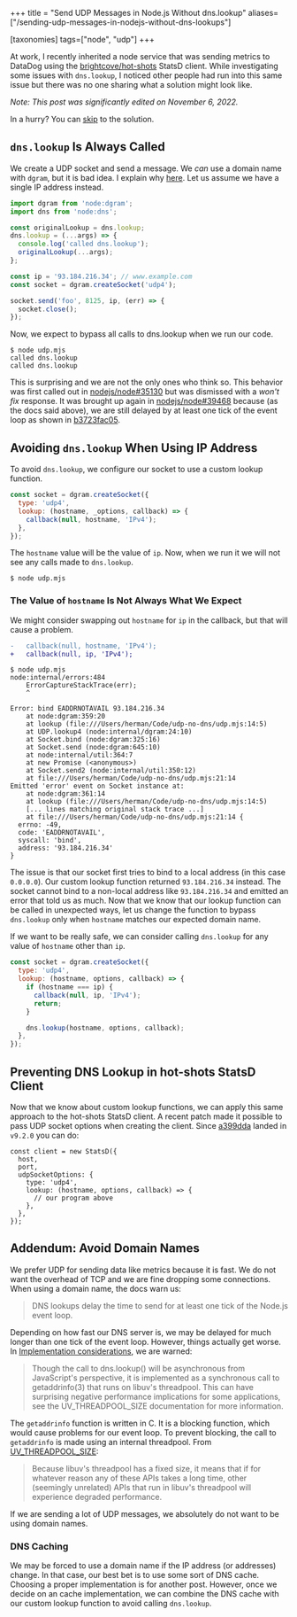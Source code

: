 +++
title = "Send UDP Messages in Node.js Without dns.lookup"
aliases=["/sending-udp-messages-in-nodejs-without-dns-lookups"]

[taxonomies]
tags=["node", "udp"]
+++

At work, I recently inherited a node service that was sending metrics to DataDog using the [brightcove/hot-shots](https://github.com/brightcove/hot-shots) StatsD client. While investigating some issues with `dns.lookup`, I noticed other people had run into this same issue but there was no one sharing what a solution might look like.

<!-- more -->

_Note: This post was significantly edited on November 6, 2022._

In a hurry? You can [skip](#preventing-dns-lookup-in-hot-shots-statsd-client) to the solution.

## `dns.lookup` Is Always Called

We create a UDP socket and send a message. We _can_ use a domain name with `dgram`, but it is bad idea. I explain why [here](#addendum-avoid-domain-names). Let us assume we have a single IP address instead.

```js
import dgram from 'node:dgram';
import dns from 'node:dns';

const originalLookup = dns.lookup;
dns.lookup = (...args) => {
  console.log('called dns.lookup');
  originalLookup(...args);
};

const ip = '93.184.216.34'; // www.example.com
const socket = dgram.createSocket('udp4');

socket.send('foo', 8125, ip, (err) => {
  socket.close();
});
```

Now, we expect to bypass all calls to dns.lookup when we run our code.

```
$ node udp.mjs
called dns.lookup
called dns.lookup
```

This is surprising and we are not the only ones who think so. This behavior was first called out in [nodejs/node#35130](https://github.com/nodejs/node/issues/35130) but was dismissed with a _won't fix_ response. It was brought up again in [nodejs/node#39468](https://github.com/nodejs/node/issues/39468) because (as the docs said above), we are still delayed by at least one tick of the event loop as shown in [b3723fac05](https://github.com/nodejs/node/blob/b3723fac05aa86a4e0604e218dbd8ae24609172b/lib/dns.js#L155-L164).

## Avoiding `dns.lookup` When Using IP Address

To avoid `dns.lookup`, we configure our socket to use a custom lookup function.

```js
const socket = dgram.createSocket({
  type: 'udp4',
  lookup: (hostname, _options, callback) => {
    callback(null, hostname, 'IPv4');
  },
});
```

The `hostname` value will be the value of `ip`. Now, when we run it we will not see any calls made to `dns.lookup`.

```
$ node udp.mjs
```

### The Value of `hostname` Is Not Always What We Expect

We might consider swapping out `hostname` for `ip` in the callback, but that will cause a problem.

```diff
-   callback(null, hostname, 'IPv4');
+   callback(null, ip, 'IPv4');
```

```
$ node udp.mjs
node:internal/errors:484
    ErrorCaptureStackTrace(err);
    ^

Error: bind EADDRNOTAVAIL 93.184.216.34
    at node:dgram:359:20
    at lookup (file:///Users/herman/Code/udp-no-dns/udp.mjs:14:5)
    at UDP.lookup4 (node:internal/dgram:24:10)
    at Socket.bind (node:dgram:325:16)
    at Socket.send (node:dgram:645:10)
    at node:internal/util:364:7
    at new Promise (<anonymous>)
    at Socket.send2 (node:internal/util:350:12)
    at file:///Users/herman/Code/udp-no-dns/udp.mjs:21:14
Emitted 'error' event on Socket instance at:
    at node:dgram:361:14
    at lookup (file:///Users/herman/Code/udp-no-dns/udp.mjs:14:5)
    [... lines matching original stack trace ...]
    at file:///Users/herman/Code/udp-no-dns/udp.mjs:21:14 {
  errno: -49,
  code: 'EADDRNOTAVAIL',
  syscall: 'bind',
  address: '93.184.216.34'
}
```

The issue is that our socket first tries to bind to a local address (in this case `0.0.0.0`). Our custom lookup function returned `93.184.216.34` instead. The socket cannot bind to a non-local address like `93.184.216.34` and emitted an error that told us as much. Now that we know that our lookup function can be called in unexpected ways, let us change the function to bypass `dns.lookup` only when `hostname` matches our expected domain name.

If we want to be really safe, we can consider calling `dns.lookup` for any value of `hostname` other than `ip`.

```js
const socket = dgram.createSocket({
  type: 'udp4',
  lookup: (hostname, options, callback) => {
    if (hostname === ip) {
      callback(null, ip, 'IPv4');
      return;
    }

    dns.lookup(hostname, options, callback);
  },
});
```

## Preventing DNS Lookup in hot-shots StatsD Client

Now that we know about custom lookup functions, we can apply this same approach to the hot-shots StatsD client. A recent patch made it possible to pass UDP socket options when creating the client. Since [a399dda](https://github.com/brightcove/hot-shots/commit/a399dda99fb1bf2b15e53646b3ef5d8cbb0b90c9) landed in `v9.2.0` you can do:

```
const client = new StatsD({
  host,
  port,
  udpSocketOptions: {
    type: 'udp4',
    lookup: (hostname, options, callback) => {
      // our program above
    },
  },
});
```

## Addendum: Avoid Domain Names

We prefer UDP for sending data like metrics because it is fast. We do not want the overhead of TCP and we are fine dropping some connections. When using a domain name, the docs warn us:

> DNS lookups delay the time to send for at least one tick of the Node.js event loop.

Depending on how fast our DNS server is, we may be delayed for much longer than one tick of the event loop. However, things actually get worse. In [Implementation considerations](https://nodejs.org/api/dns.html#dnslookup), we are warned:

> Though the call to dns.lookup() will be asynchronous from JavaScript's perspective, it is implemented as a synchronous call to getaddrinfo(3) that runs on libuv's threadpool. This can have surprising negative performance implications for some applications, see the UV_THREADPOOL_SIZE documentation for more information.

The `getaddrinfo` function is written in C. It is a blocking function, which would cause problems for our event loop. To prevent blocking, the call to `getaddrinfo` is made using an internal threadpool. From [UV_THREADPOOL_SIZE](https://nodejs.org/api/cli.html#uv_threadpool_sizesize):

> Because libuv's threadpool has a fixed size, it means that if for whatever reason any of these APIs takes a long time, other (seemingly unrelated) APIs that run in libuv's threadpool will experience degraded performance.

If we are sending a lot of UDP messages, we absolutely do not want to be using domain names.

### DNS Caching

We may be forced to use a domain name if the IP address (or addresses) change. In that case, our best bet is to use some sort of DNS cache. Choosing a proper implementation is for another post. However, once we decide on an cache implementation, we can combine the DNS cache with our custom lookup function to avoid calling `dns.lookup`.
